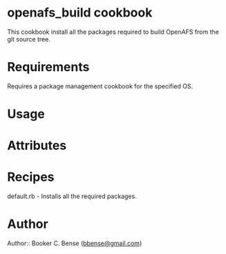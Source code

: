 # openafs_build cookbook

This cookbook install all the packages required to build OpenAFS from the git source tree. 

# Requirements
Requires a package management cookbook for the specified OS. 

# Usage

# Attributes

# Recipes

default.rb - Installs all the required packages. 

# Author

Author:: Booker C. Bense (<bbense@gmail.com>)
